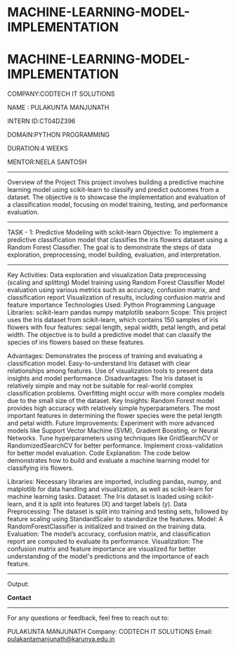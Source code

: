 # MACHINE-LEARNING-MODEL-IMPLEMENTATION
# MACHINE-LEARNING-MODEL-IMPLEMENTATION
COMPANY:CODTECH IT SOLUTIONS

NAME : PULAKUNTA MANJUNATH

INTERN ID:CT04DZ396

DOMAIN:PYTHON PROGRAMMING

DURATION:4 WEEKS

MENTOR:NEELA SANTOSH

------
Overview of the Project
This project involves building a predictive machine learning model using scikit-learn to classify and predict outcomes from a dataset. The objective is to showcase the implementation and evaluation of a classification model, focusing on model training, testing, and performance evaluation.

------
TASK - 1: Predictive Modeling with scikit-learn
Objective:
To implement a predictive classification model that classifies the iris flowers dataset using a Random Forest Classifier. The goal is to demonstrate the steps of data exploration, preprocessing, model building, evaluation, and interpretation.

------
Key Activities:
Data exploration and visualization
Data preprocessing (scaling and splitting)
Model training using Random Forest Classifier
Model evaluation using various metrics such as accuracy, confusion matrix, and classification report
Visualization of results, including confusion matrix and feature importance
Technologies Used:
Python Programming Language
Libraries:
scikit-learn
pandas
numpy
matplotlib
seaborn
Scope:
This project uses the Iris dataset from scikit-learn, which contains 150 samples of iris flowers with four features: sepal length, sepal width, petal length, and petal width. The objective is to build a predictive model that can classify the species of iris flowers based on these features.

Advantages:
Demonstrates the process of training and evaluating a classification model.
Easy-to-understand Iris dataset with clear relationships among features.
Use of visualization tools to present data insights and model performance.
Disadvantages:
The Iris dataset is relatively simple and may not be suitable for real-world complex classification problems.
Overfitting might occur with more complex models due to the small size of the dataset.
Key Insights:
Random Forest model provides high accuracy with relatively simple hyperparameters.
The most important features in determining the flower species were the petal length and petal width.
Future Improvements:
Experiment with more advanced models like Support Vector Machine (SVM), Gradient Boosting, or Neural Networks.
Tune hyperparameters using techniques like GridSearchCV or RandomizedSearchCV for better performance.
Implement cross-validation for better model evaluation.
Code Explanation:
The code below demonstrates how to build and evaluate a machine learning model for classifying iris flowers.

Libraries: Necessary libraries are imported, including pandas, numpy, and matplotlib for data handling and visualization, as well as scikit-learn for machine learning tasks.
Dataset: The Iris dataset is loaded using scikit-learn, and it is split into features (X) and target labels (y).
Data Preprocessing: The dataset is split into training and testing sets, followed by feature scaling using StandardScaler to standardize the features.
Model: A RandomForestClassifier is initialized and trained on the training data.
Evaluation: The model’s accuracy, confusion matrix, and classification report are computed to evaluate its performance.
Visualization: The confusion matrix and feature importance are visualized for better understanding of the model's predictions and the importance of each feature.

------
Output:
 

**Contact**

-------
For any questions or feedback, feel free to reach out to:

PULAKUNTA MANJUNATH
Company: CODTECH IT SOLUTIONS
Email: pulakantamanjunath@karunya.edu.in
